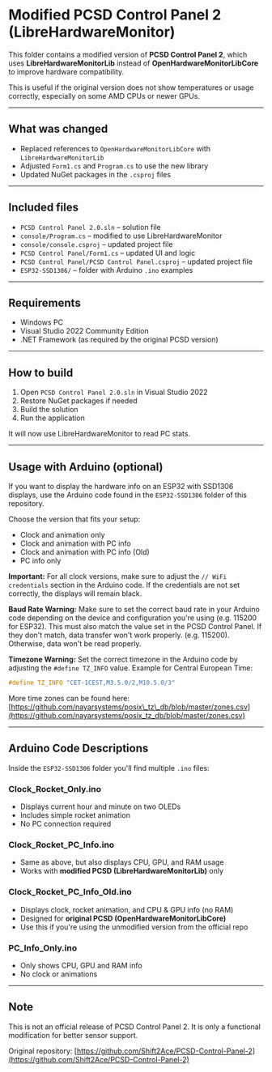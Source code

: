 # Modified PCSD Control Panel 2 (LibreHardwareMonitor)

This folder contains a modified version of **PCSD Control Panel 2**, which uses **LibreHardwareMonitorLib** instead of **OpenHardwareMonitorLibCore** to improve hardware compatibility.

This is useful if the original version does not show temperatures or usage correctly, especially on some AMD CPUs or newer GPUs.

---

## What was changed

* Replaced references to `OpenHardwareMonitorLibCore` with `LibreHardwareMonitorLib`
* Adjusted `Form1.cs` and `Program.cs` to use the new library
* Updated NuGet packages in the `.csproj` files

---

## Included files

* `PCSD Control Panel 2.0.sln` – solution file
* `console/Program.cs` – modified to use LibreHardwareMonitor
* `console/console.csproj` – updated project file
* `PCSD Control Panel/Form1.cs` – updated UI and logic
* `PCSD Control Panel/PCSD Control Panel.csproj` – updated project file
* `ESP32-SSD1306/` – folder with Arduino `.ino` examples

---

## Requirements

* Windows PC
* Visual Studio 2022 Community Edition
* .NET Framework (as required by the original PCSD version)

---

## How to build

1. Open `PCSD Control Panel 2.0.sln` in Visual Studio 2022
2. Restore NuGet packages if needed
3. Build the solution
4. Run the application

It will now use LibreHardwareMonitor to read PC stats.

---

## Usage with Arduino (optional)

If you want to display the hardware info on an ESP32 with SSD1306 displays, use the Arduino code found in the `ESP32-SSD1306` folder of this repository.

Choose the version that fits your setup:

* Clock and animation only
* Clock and animation with PC info
* Clock and animation with PC info (Old)
* PC info only

**Important:** For all clock versions, make sure to adjust the `// WiFi credentials` section in the Arduino code. If the credentials are not set correctly, the displays will remain black.

**Baud Rate Warning:**
Make sure to set the correct baud rate in your Arduino code depending on the device and configuration you're using (e.g. 115200 for ESP32). This must also match the value set in the PCSD Control Panel. If they don't match, data transfer won't work properly. (e.g. 115200). Otherwise, data won't be read properly.

**Timezone Warning:**
Set the correct timezone in the Arduino code by adjusting the `#define TZ_INFO` value. Example for Central European Time:

```cpp
#define TZ_INFO "CET-1CEST,M3.5.0/2,M10.5.0/3"
```
More time zones can be found here:
[https://github.com/nayarsystems/posix\_tz\_db/blob/master/zones.csv](https://github.com/nayarsystems/posix_tz_db/blob/master/zones.csv)

---

## Arduino Code Descriptions

Inside the `ESP32-SSD1306` folder you'll find multiple `.ino` files:

### Clock\_Rocket\_Only.ino

* Displays current hour and minute on two OLEDs
* Includes simple rocket animation
* No PC connection required

### Clock\_Rocket\_PC\_Info.ino

* Same as above, but also displays CPU, GPU, and RAM usage
* Works with **modified PCSD (LibreHardwareMonitorLib)** only

### Clock\_Rocket\_PC\_Info\_Old.ino

* Displays clock, rocket animation, and CPU & GPU info (no RAM)
* Designed for **original PCSD (OpenHardwareMonitorLibCore)**
* Use this if you're using the unmodified version from the official repo

### PC\_Info\_Only.ino

* Only shows CPU, GPU and RAM info
* No clock or animations

---

## Note

This is not an official release of PCSD Control Panel 2. It is only a functional modification for better sensor support.

Original repository: [https://github.com/Shift2Ace/PCSD-Control-Panel-2](https://github.com/Shift2Ace/PCSD-Control-Panel-2)
